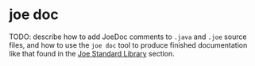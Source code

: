 # joe doc

TODO: describe how to add JoeDoc comments to `.java` and `.joe` source
files, and how to use the `joe doc` tool to produce finished 
documentation like that found in the 
[Joe Standard Library](library/pkg.joe.md) section.